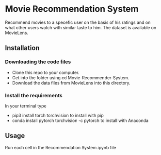 # Movie Recommendation System
Recommend movies to a specefic user on the basis of his ratings and on what other users watch with similar taste to him.
The dataset is available on MovieLens.

## Installation
### Downloading the code files
* Clone this repo to your computer.
* Get into the folder using cd Movie-Recommender-System.
* Download the data files from MovieLens into this directory.
### Install the requirements
In your terminal type
* pip3 install torch torchvision to install with pip
* conda install pytorch torchvision -c pytorch to install with Anaconda
## Usage
Run each cell in the Recommendation System.ipynb file
